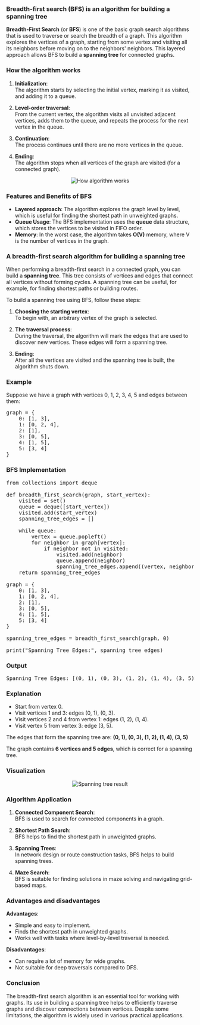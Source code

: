 
### Breadth-first search (BFS) is an algorithm for building a spanning tree

**Breadth-First Search** (or **BFS**) is one of the basic graph search algorithms that is used to traverse or search the breadth of a graph. This algorithm explores the vertices of a graph, starting from some vertex and visiting all its neighbors before moving on to the neighbors' neighbors. This layered approach allows BFS to build a **spanning tree** for connected graphs.

### How the algorithm works

1. **Initialization**:  
   The algorithm starts by selecting the initial vertex, marking it as visited, and adding it to a queue.

2. **Level-order traversal**:  
   From the current vertex, the algorithm visits all unvisited adjacent vertices, adds them to the queue, and repeats the process for the next vertex in the queue.

3. **Continuation**:  
   The process continues until there are no more vertices in the queue.

4. **Ending**:  
   The algorithm stops when all vertices of the graph are visited (for a connected graph).

<p align="center">
  <img src="../static/dynamic/images/bfs_algorithm.gif" alt="How algorithm works">
</p>

### Features and Benefits of BFS

- **Layered approach**: The algorithm explores the graph level by level, which is useful for finding the shortest path in unweighted graphs.  
- **Queue Usage**: The BFS implementation uses the **queue** data structure, which stores the vertices to be visited in FIFO order.  
- **Memory**: In the worst case, the algorithm takes **O(V)** memory, where V is the number of vertices in the graph.

### A breadth-first search algorithm for building a spanning tree

When performing a breadth-first search in a connected graph, you can build a **spanning tree**. This tree consists of vertices and edges that connect all vertices without forming cycles. A spanning tree can be useful, for example, for finding shortest paths or building routes.

To build a spanning tree using BFS, follow these steps:

1. **Choosing the starting vertex**:  
   To begin with, an arbitrary vertex of the graph is selected.

2. **The traversal process**:  
   During the traversal, the algorithm will mark the edges that are used to discover new vertices. These edges will form a spanning tree.

3. **Ending**:  
   After all the vertices are visited and the spanning tree is built, the algorithm shuts down.

### Example

Suppose we have a graph with vertices 0, 1, 2, 3, 4, 5 and edges between them:

<pre>
graph = {
    0: [1, 3],
    1: [0, 2, 4],
    2: [1],
    3: [0, 5],
    4: [1, 5],
    5: [3, 4]
}
</pre>

### BFS Implementation

<pre>
from collections import deque

def breadth_first_search(graph, start_vertex):
    visited = set()
    queue = deque([start_vertex])
    visited.add(start_vertex)
    spanning_tree_edges = []

    while queue:
        vertex = queue.popleft()
        for neighbor in graph[vertex]:
            if neighbor not in visited:
                visited.add(neighbor)
                queue.append(neighbor)
                spanning_tree_edges.append((vertex, neighbor))
    return spanning_tree_edges

graph = {
    0: [1, 3],
    1: [0, 2, 4],
    2: [1],
    3: [0, 5],
    4: [1, 5],
    5: [3, 4]
}

spanning_tree_edges = breadth_first_search(graph, 0)

print("Spanning Tree Edges:", spanning_tree_edges)
</pre>

### Output

<pre>
Spanning Tree Edges: [(0, 1), (0, 3), (1, 2), (1, 4), (3, 5)]
</pre>

### Explanation

- Start from vertex 0.  
- Visit vertices 1 and 3: edges (0, 1), (0, 3).  
- Visit vertices 2 and 4 from vertex 1: edges (1, 2), (1, 4).  
- Visit vertex 5 from vertex 3: edge (3, 5).

The edges that form the spanning tree are: **(0, 1), (0, 3), (1, 2), (1, 4), (3, 5)**

The graph contains **6 vertices and 5 edges**, which is correct for a spanning tree.

### Visualization
<p align="center">
    <img src="../static/dynamic/images/bfs_tree_theory.png" alt="Spanning tree result">
</p>

### Algorithm Application

1. **Connected Component Search**:  
   BFS is used to search for connected components in a graph.

2. **Shortest Path Search**:  
   BFS helps to find the shortest path in unweighted graphs.

3. **Spanning Trees**:  
   In network design or route construction tasks, BFS helps to build spanning trees.

4. **Maze Search**:  
   BFS is suitable for finding solutions in maze solving and navigating grid-based maps.

### Advantages and disadvantages

**Advantages**:  
- Simple and easy to implement.  
- Finds the shortest path in unweighted graphs.  
- Works well with tasks where level-by-level traversal is needed.

**Disadvantages**:  
- Can require a lot of memory for wide graphs.  
- Not suitable for deep traversals compared to DFS.

### Conclusion

The breadth-first search algorithm is an essential tool for working with graphs. Its use in building a spanning tree helps to efficiently traverse graphs and discover connections between vertices. Despite some limitations, the algorithm is widely used in various practical applications.